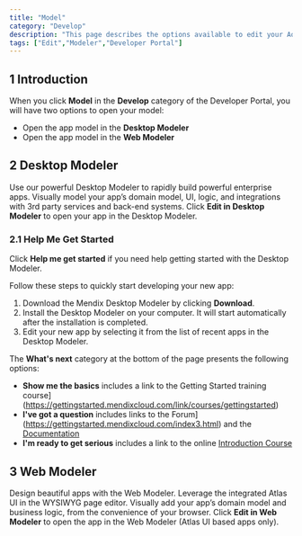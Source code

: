 ```yaml
---
title: "Model"
category: "Develop"
description: "This page describes the options available to edit your Aoo."
tags: ["Edit","Modeler","Developer Portal"]
---
```


## 1 Introduction

When you click **Model** in the **Develop** category of the Developer Portal, you will have two options to open your model:

* Open the app model in the **Desktop Modeler**
* Open the app model in the **Web Modeler**

## 2 Desktop Modeler

Use our powerful Desktop Modeler to rapidly build powerful enterprise apps. Visually model your app’s domain model, UI, logic, and integrations with 3rd party services and back-end systems. Click **Edit in Desktop Modeler** to open your app in the Desktop Modeler.

### 2.1 Help Me Get Started

Click **Help me get started** if you need help getting started with the Desktop Modeler. 

Follow these steps to quickly start developing your new app:

1. Download the Mendix Desktop Modeler by clicking **Download**.
2. Install the Desktop Modeler on your computer. It will start automatically after the installation is completed.
3. Edit your new app by selecting it from the list of recent apps in the Desktop Modeler.

The **What's next** category at the bottom of the page presents the following options:

* **Show me the basics** includes a link to the Getting Started training course](https://gettingstarted.mendixcloud.com/link/courses/gettingstarted)
* **I've got a question** includes links to the Forum](https://gettingstarted.mendixcloud.com/index3.html) and the [Documentation](https://docs.mendix.com/)
* **I'm ready to get serious** includes a link to the online [Introduction Course](https://gettingstarted.mendixcloud.com/link/courses/introductioncourse)

## 3 Web Modeler

Design beautiful apps with the Web Modeler. Leverage the integrated Atlas UI in the WYSIWYG page editor. Visually add your app’s domain model and business logic, from the convenience of your browser. Click **Edit in Web Modeler** to open the app in the Web Modeler (Atlas UI based apps only).
